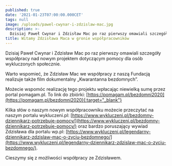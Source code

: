 ```yaml
---
published: true
date: '2021-01-23T07:00:00.000CET'
tags: null
image: /uploads/pawel-cwynar-i-zdzislaw-mac.jpg
description: >-
  Dzisiaj Paweł Cwynar i Zdzisław Mac po raz pierwszy omawiali szczegóły współpracy nad nowym projektem dotyczącym pomocy dla osób wykluczonych społecznie.
title: Witamy Zdzisława Maca w gronie współpracowników
---
```


Dzisiaj Paweł Cwynar i Zdzisław Mac po raz pierwszy omawiali szczegóły współpracy nad nowym projektem dotyczącym pomocy dla osób wykluczonych społecznie.

Warto wspomieć, że Zdzisław Mac we współpracy z naszą Fundacją realizuje także film dokumentalny „Kwarantanna bezdomnych”.

Możecie wspomóc realizację tego projektu wpłacając niewielką sumę przez portal pomagam.pl. To link do zbiórki: [https://pomagam.pl/bezdomni2020](https://pomagam.pl/bezdomni2020){:target="_blank"}

Kilka słów o naszym nowym współpracowniku możecie przeczytać na naszym portalu wykluczeni.pl: [https://www.wykluczeni.pl/bezdomny-dziennikarz-potrzebuje-pomocy/](https://www.wykluczeni.pl/bezdomny-dziennikarz-potrzebuje-pomocy/) oraz bardzo poruszający wywiad Zdzisława dla portalu wp.pl: [https://www.wykluczeni.pl/legendarny-dziennikarz-zdzislaw-mac-o-zyciu-bezdomnego/](https://www.wykluczeni.pl/legendarny-dziennikarz-zdzislaw-mac-o-zyciu-bezdomnego/).

Cieszymy się z możliwości współpracy ze Zdzisławem.